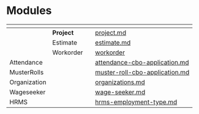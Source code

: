 # Modules

<table data-view="cards"><thead><tr><th></th><th></th><th></th><th data-hidden data-card-target data-type="content-ref"></th></tr></thead><tbody><tr><td></td><td><strong>Project</strong></td><td></td><td><a href="project.md">project.md</a></td></tr><tr><td></td><td>Estimate</td><td></td><td><a href="estimate.md">estimate.md</a></td></tr><tr><td></td><td>Workorder</td><td></td><td><a href="workorder/">workorder</a></td></tr><tr><td>Attendance</td><td></td><td></td><td><a href="attendance-cbo-application.md">attendance-cbo-application.md</a></td></tr><tr><td>MusterRolls</td><td></td><td></td><td><a href="muster-roll-cbo-application.md">muster-roll-cbo-application.md</a></td></tr><tr><td>Organization</td><td></td><td></td><td><a href="../../../../implementation/training-resources/user-manual/employee-user-manual/organizations.md">organizations.md</a></td></tr><tr><td>Wageseeker</td><td></td><td></td><td><a href="wage-seeker.md">wage-seeker.md</a></td></tr><tr><td>HRMS</td><td></td><td></td><td><a href="../../master-data-templates/hrms-employment-type.md">hrms-employment-type.md</a></td></tr></tbody></table>
